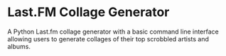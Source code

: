 # Last.FM Collage Generator
A Python Last.fm collage generator with a basic command line interface 
allowing users to generate collages of their top scrobbled artists and 
albums.
